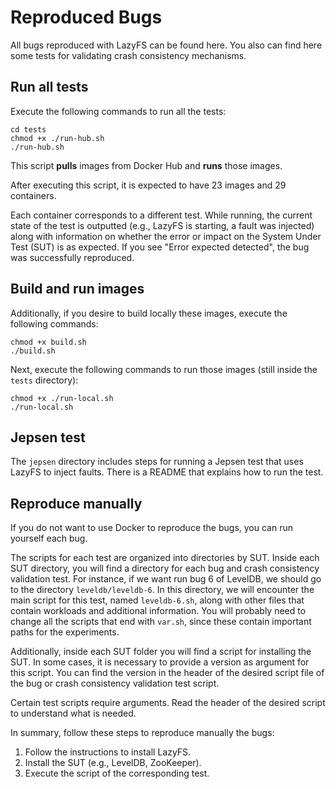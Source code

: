 # Reproduced Bugs
All bugs reproduced with LazyFS can be found here. You also can find here some tests for validating crash consistency mechanisms. 

## Run all tests
Execute the following commands to run all the tests:

```shell
cd tests
chmod +x ./run-hub.sh
./run-hub.sh
```

This script **pulls** images from Docker Hub and **runs** those images.

After executing this script, it is expected to have 23 images and 29 containers. 

Each container corresponds to a different test. While running, the current state of the test is outputted (e.g., LazyFS is starting, a fault was injected) along with information on whether the error or impact on the System Under Test (SUT) is as expected. If you see "Error expected detected", the bug was successfully reproduced. 


## Build and run images
Additionally, if you desire to build locally these images, execute the following commands:

```shell
chmod +x build.sh
./build.sh
```

Next, execute the following commands to run those images (still inside the `tests` directory):

```shell
chmod +x ./run-local.sh
./run-local.sh
```


## Jepsen test

The `jepsen` directory includes steps for running a Jepsen test that uses LazyFS to inject faults. There is a README that explains how to run the test.

## Reproduce manually 
If you do not want to use Docker to reproduce the bugs, you can run yourself each bug. 

The scripts for each test are organized into directories by SUT. Inside each SUT directory, you will find a directory for each bug and crash consistency validation test. For instance, if we want run bug 6 of LevelDB, we should go to the directory `leveldb/leveldb-6`. In this directory, we will encounter the main script for this test, named `leveldb-6.sh`, along with other files that contain workloads and additional information. You will probably need to change all the scripts that end with `var.sh`, since these contain important paths for the experiments. 

Additionally, inside each SUT folder you will find a script for installing the SUT. In some cases, it is necessary to provide a version as argument for this script. You can find the version in the header of the desired script file of the bug or crash consistency validation test script. 

Certain test scripts require arguments. Read the header of the desired script to understand what is needed.

In summary, follow these steps to reproduce manually the bugs:
1. Follow the instructions to install LazyFS.
2. Install the SUT (e.g., LevelDB, ZooKeeper). 
3. Execute the script of the corresponding test.